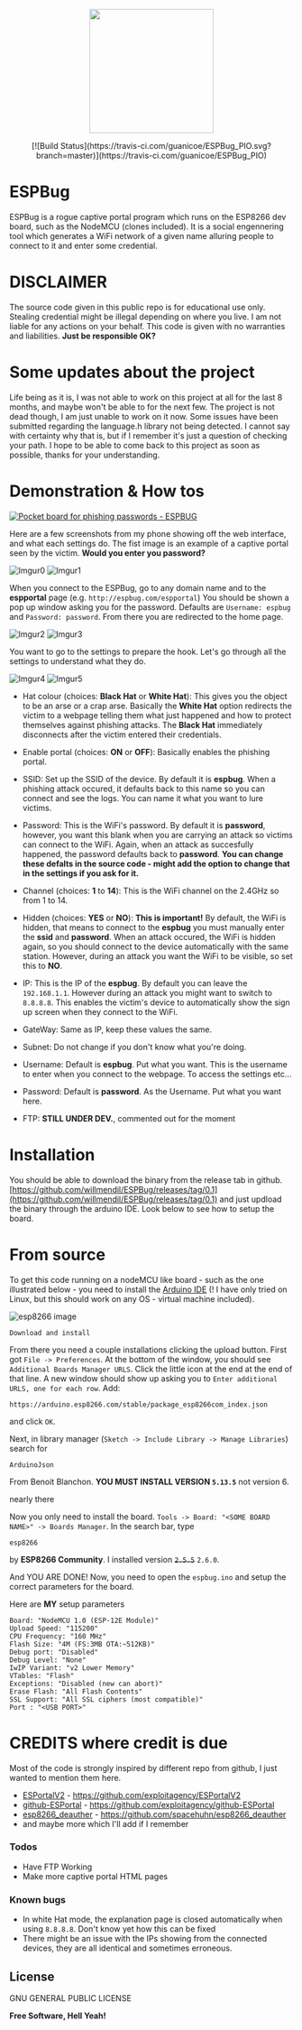 <p align="center">
  <img width="220" height="220" src="https://i.imgur.com/vYE79I9.png">
</p>
<p align="center">
[![Build Status](https://travis-ci.com/guanicoe/ESPBug_PIO.svg?branch=master)](https://travis-ci.com/guanicoe/ESPBug_PIO)
</p>

# ESPBug

ESPBug is a rogue captive portal program which runs on the ESP8266 dev board, such as the NodeMCU (clones included). It is a social engennering tool which generates a WiFi network of a given name alluring people to connect  to it and enter some credential.

# DISCLAIMER
The source code given in this public repo is for educational use only. Stealing credential might be illegal depending on where you live. I am not liable for any actions on your behalf. This code is given with no warranties and liabilities. **Just be responsible OK?**

# Some updates about the project

Life being as it is, I was not able to work on this project at all for the last 8 months, and maybe won't be able to for the next few. The project is not dead though, I am just unable to work on it now. Some issues have been submitted regarding the language.h library not being detected. I cannot say with certainty why that is, but if I remember it's just a question of checking your path. I hope to be able to come back to this project as soon as possible, thanks for your understanding.

# Demonstration & How tos

[![Pocket board for phishing passwords - ESPBUG](https://i.imgur.com/PYyQzfI.jpg)](https://www.youtube.com/watch?v=X95rtPqSzw4 "Pocket board for phishing passwords - ESPBUG - Click to Watch!")


Here are a few screenshots from my phone showing off the web interface, and what each settings do. The fist image is an example of a captive portal seen by the victim. **Would you enter you password?**

![Imgur0](https://i.imgur.com/FRVuEwBl.jpg)
![Imgur1](https://i.imgur.com/qYyqwnQl.jpg)

When you connect to the ESPBug, go to any domain name and to the **espportal** page (e.g. `http://espbug.com/espportal`)
You should be shown a pop up window asking you for the password. Defaults are `Username: espbug` and `Password: password`.
From there you are redirected to the home page.

![Imgur2](https://i.imgur.com/NgNZkYol.jpg)
![Imgur3](https://i.imgur.com/OgYxvRyl.jpg)


You want to go to the settings to prepare the hook. Let's go through all the settings to understand what they do.

![Imgur4](https://i.imgur.com/lxz6Apwl.jpg)
![Imgur5](https://i.imgur.com/LeBXPztl.jpg)

 - Hat colour (choices: **Black Hat** or **White Hat**): This gives you the object to be an arse or a crap arse. Basically the **White Hat** option redirects the victim to a webpage telling them what just happened and how to protect themselves against phishing attacks. The **Black Hat** immediately disconnects after the victim entered their credentials.
 - Enable portal (choices: **ON** or **OFF**): Basically enables the phishing portal.
 - SSID: Set up the SSID of the device. By default it is **espbug**. When a phishing attack occured, it defaults back to this name so you can connect and see the logs. You can name it what you want to lure victims.
 - Password: This is the WiFi's password. By default it is **password**, however, you want this blank when you are carrying an attack so victims can connect to the WiFi. Again, when an attack as succesfully happened, the password defaults back to **password**.
 **You can change these defalts in the source code - might add the option to change that in the settings if you ask for it.**
 - Channel (choices: **1** to **14**): This is the WiFi channel on the 2.4GHz so from 1 to 14.
 - Hidden (choices: **YES** or **NO**): **This is important!**  By default, the WiFi is hidden, that means to connect to the **espbug** you must manually enter the **ssid** and **password**. When an attack occured, the WiFi is hidden again, so you should connect to the device automatically with the same station. However, during an attack you want the WiFi to be visible, so set this to **NO**.
 - IP: This is the IP of the **espbug**. By default you can leave the `192.168.1.1`. However during an attack you might want to switch to `8.8.8.8`. This enables the victim's device to automatically show the sign up screen when they connect to the WiFi.
 - GateWay: Same as IP, keep these values the same.
 - Subnet: Do not change if you don't know what you're doing.
 - Username: Default is **espbug**. Put what you want. This is the username to enter when you connect to the webpage. To access the settings etc...
 - Password: Default is **password**. As the Username. Put what you want here.

 - FTP: **STILL UNDER DEV.**, commented out for the moment


# Installation

You should be able to download the binary from the release tab in github.
[https://github.com/willmendil/ESPBug/releases/tag/0.1](https://github.com/willmendil/ESPBug/releases/tag/0.1)
and just updload the binary through the arduino IDE. Look below to see how to setup the board.

# From source
To get this code running on a nodeMCU like board - such as the one illustrated below - you need to install the [Arduino IDE] (! I have only tried on Linux, but this should work on any OS - virtual machine included).

![esp8266 image][esp8266]

```
Download and install
```

From there you need a couple installations clicking the upload button. First got `File -> Preferences`. At the bottom of the window, you should see `Additional Boards Manager URLS`. Click the little icon at the end at the end of that line. A new window should show up asking you to `Enter additional URLS, one for each row`. Add:
```
https://arduino.esp8266.com/stable/package_esp8266com_index.json
```
and click `OK`.

Next, in library manager (`Sketch -> Include Library -> Manage Libraries`) search for
```
ArduinoJson
```
From Benoit Blanchon. **YOU MUST INSTALL VERSION `5.13.5`** not version 6.

nearly there

Now you only need to install the board. `Tools -> Board: "<SOME BOARD NAME>" -> Boards Manager`. In the search bar, type

```
esp8266
```
by **ESP8266 Community**. I installed version ~~`2.5.5`~~ `2.6.0`.

And YOU ARE DONE! Now, you need to open the `espbug.ino` and setup the correct parameters for the board.

Here are **MY** setup parameters

```
Board: "NodeMCU 1.0 (ESP-12E Module)"
Upload Speed: "115200"
CPU Frequency: "160 MHz"
Flash Size: "4M (FS:3MB OTA:~512KB)"
Debug port: "Disabled"
Debug Level: "None"
IwIP Variant: "v2 Lower Memory"
VTables: "Flash"
Exceptions: "Disabled (new can abort)"
Erase Flash: "All Flash Contents"
SSL Support: "All SSL ciphers (most compatible)"
Port : "<USB PORT>"
```




# CREDITS where credit is due

Most of the code is strongly inspired by different repo from github, I just wanted to mention them here.
* [ESPortalV2] - https://github.com/exploitagency/ESPortalV2
* [github-ESPortal] - https://github.com/exploitagency/github-ESPortal
* [esp8266_deauther] - https://github.com/spacehuhn/esp8266_deauther
* and maybe more which I'll add if I remember



### Todos

 - Have FTP Working
 - Make more captive portal HTML pages

### Known bugs
- In white Hat mode, the explanation page is closed automatically when using `8.8.8.8`. Don't know yet how this can be fixed
- There might be an issue with the IPs showing from the connected devices, they are all identical and sometimes erroneous.

License
----

  GNU GENERAL PUBLIC LICENSE


**Free Software, Hell Yeah!**


   [ESPortalV2]: <https://github.com/exploitagency/ESPortalV2>
   [github-ESPortal]: <https://github.com/exploitagency/github-ESPortal>
   [esp8266_deauther]: <https://github.com/spacehuhn/esp8266_deauther>
   [esp8266]: https://rcl.lt/files/c59c2f4d86f239f67a86-128x128
   [Arduino IDE]: https://www.arduino.cc/en/main/software

